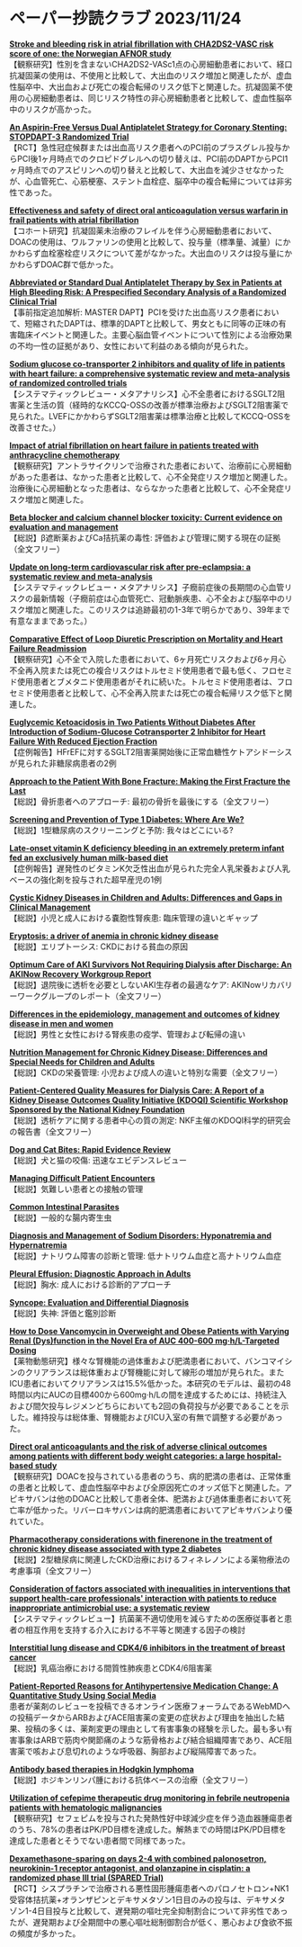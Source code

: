 # ペーパー抄読クラブ 2023/11/24

[**Stroke and bleeding risk in atrial fibrillation with CHA2DS2-VASC risk score of one: the Norwegian AFNOR study**](https://pubmed.ncbi.nlm.nih.gov/37995254/)  
【観察研究】性別を含まないCHA2DS2-VASc1点の心房細動患者において、経口抗凝固薬の使用は、不使用と比較して、大出血のリスク増加と関連したが、虚血性脳卒中、大出血および死亡の複合転帰のリスク低下と関連した。抗凝固薬不使用の心房細動患者は、同じリスク特性の非心房細動患者と比較して、虚血性脳卒中のリスクが高かった。

[**An Aspirin-Free Versus Dual Antiplatelet Strategy for Coronary Stenting: STOPDAPT-3 Randomized Trial**](https://pubmed.ncbi.nlm.nih.gov/37994553/)  
【RCT】急性冠症候群または出血高リスク患者へのPCI前のプラスグレル投与からPCI後1ヶ月時点でのクロピドグレルへの切り替えは、PCI前のDAPTからPCI1ヶ月時点でのアスピリンへの切り替えと比較して、大出血を減少させなかったが、心血管死亡、心筋梗塞、ステント血栓症、脳卒中の複合転帰については非劣性であった。

[**Effectiveness and safety of direct oral anticoagulation versus warfarin in frail patients with atrial fibrillation**](https://pubmed.ncbi.nlm.nih.gov/37993415/)  
【コホート研究】抗凝固薬未治療のフレイルを伴う心房細動患者において、DOACの使用は、ワルファリンの使用と比較して、投与量（標準量、減量）にかかわらず血栓塞栓症リスクについて差がなかった。大出血のリスクは投与量にかかわらずDOAC群で低かった。

[**Abbreviated or Standard Dual Antiplatelet Therapy by Sex in Patients at High Bleeding Risk: A Prespecified Secondary Analysis of a Randomized Clinical Trial**](https://pubmed.ncbi.nlm.nih.gov/37991745/)  
【事前指定追加解析: MASTER DAPT】PCIを受けた出血高リスク患者において、短縮されたDAPTは、標準的DAPTと比較して、男女ともに同等の正味の有害臨床イベントと関連した。主要心脳血管イベントについて性別による治療効果の不均一性の証拠があり、女性において利益のある傾向が見られた。

[**Sodium glucose co-transporter 2 inhibitors and quality of life in patients with heart failure: a comprehensive systematic review and meta-analysis of randomized controlled trials**](https://pubmed.ncbi.nlm.nih.gov/37985675/)  
【システマティックレビュー・メタアナリシス】心不全患者におけるSGLT2阻害薬と生活の質（経時的なKCCQ-OSSの改善が標準治療およびSGLT2阻害薬で見られた。LVEFにかかわらずSGLT2阻害薬は標準治療と比較してKCCQ-OSSを改善させた。）

[**Impact of atrial fibrillation on heart failure in patients treated with anthracycline chemotherapy**](https://pubmed.ncbi.nlm.nih.gov/37984640/)  
【観察研究】アントラサイクリンで治療された患者において、治療前に心房細動があった患者は、なかった患者と比較して、心不全発症リスク増加と関連した。治療後に心房細動となった患者は、ならなかった患者と比較して、心不全発症リスク増加と関連した。

[**Beta blocker and calcium channel blocker toxicity: Current evidence on evaluation and management**](https://pubmed.ncbi.nlm.nih.gov/37976176/)  
【総説】β遮断薬およびCa拮抗薬の毒性: 評価および管理に関する現在の証拠（全文フリー）

[**Update on long-term cardiovascular risk after pre-eclampsia: a systematic review and meta-analysis**](https://pubmed.ncbi.nlm.nih.gov/37974053/)  
【システマティックレビュー・メタアナリシス】子癇前症後の長期間の心血管リスクの最新情報（子癇前症は心血管死亡、冠動脈疾患、心不全および脳卒中のリスク増加と関連した。このリスクは追跡最初の1-3年で明らかであり、39年まで有意なままであった。）

[**Comparative Effect of Loop Diuretic Prescription on Mortality and Heart Failure Readmission**](https://pubmed.ncbi.nlm.nih.gov/37972425/)  
【観察研究】心不全で入院した患者において、6ヶ月死亡リスクおよび6ヶ月心不全再入院または死亡の複合リスクはトルセミド使用患者で最も低く、フロセミド使用患者とブメタニド使用患者がそれに続いた。トルセミド使用患者は、フロセミド使用患者と比較して、心不全再入院または死亡の複合転帰リスク低下と関連した。

[**Euglycemic Ketoacidosis in Two Patients Without Diabetes After Introduction of Sodium-Glucose Cotransporter 2 Inhibitor for Heart Failure With Reduced Ejection Fraction**](https://pubmed.ncbi.nlm.nih.gov/37988720/)  
【症例報告】HFrEFに対するSGLT2阻害薬開始後に正常血糖性ケトアシドーシスが見られた非糖尿病患者の2例

[**Approach to the Patient With Bone Fracture: Making the First Fracture the Last**](https://pubmed.ncbi.nlm.nih.gov/37290052/)  
【総説】骨折患者へのアプローチ: 最初の骨折を最後にする（全文フリー）

[**Screening and Prevention of Type 1 Diabetes: Where Are We?**](https://pubmed.ncbi.nlm.nih.gov/37290044/)  
【総説】1型糖尿病のスクリーニングと予防: 我々はどこにいる?

[**Late-onset vitamin K deficiency bleeding in an extremely preterm infant fed an exclusively human milk-based diet**](https://pubmed.ncbi.nlm.nih.gov/37981048/)  
【症例報告】遅発性のビタミンK欠乏性出血が見られた完全人乳栄養および人乳ベースの強化剤を投与された超早産児の1例

[**Cystic Kidney Diseases in Children and Adults: Differences and Gaps in Clinical Management**](https://pubmed.ncbi.nlm.nih.gov/37996359/)  
【総説】小児と成人における嚢胞性腎疾患: 臨床管理の違いとギャップ

[**Eryptosis: a driver of anemia in chronic kidney disease**](https://pubmed.ncbi.nlm.nih.gov/37987655/)  
【総説】エリプトーシス: CKDにおける貧血の原因

[**Optimum Care of AKI Survivors Not Requiring Dialysis after Discharge: An AKINow Recovery Workgroup Report**](https://pubmed.ncbi.nlm.nih.gov/37986185/)  
【総説】退院後に透析を必要としないAKI生存者の最適なケア: AKINowリカバリーワークグループのレポート（全文フリー）

[**Differences in the epidemiology, management and outcomes of kidney disease in men and women**](https://pubmed.ncbi.nlm.nih.gov/37985869/)  
【総説】男性と女性における腎疾患の疫学、管理および転帰の違い

[**Nutrition Management for Chronic Kidney Disease: Differences and Special Needs for Children and Adults**](https://pubmed.ncbi.nlm.nih.gov/37981474/)  
【総説】CKDの栄養管理: 小児および成人の違いと特別な需要（全文フリー）

[**Patient-Centered Quality Measures for Dialysis Care: A Report of a Kidney Disease Outcomes Quality Initiative (KDOQI) Scientific Workshop Sponsored by the National Kidney Foundation**](https://pubmed.ncbi.nlm.nih.gov/37972814/)  
【総説】透析ケアに関する患者中心の質の測定: NKF主催のKDOQI科学的研究会の報告書（全文フリー）

[**Dog and Cat Bites: Rapid Evidence Review**](https://pubmed.ncbi.nlm.nih.gov/37983702/)  
【総説】犬と猫の咬傷: 迅速なエビデンスレビュー

[**Managing Difficult Patient Encounters**](https://pubmed.ncbi.nlm.nih.gov/37983701/)  
【総説】気難しい患者との接触の管理

[**Common Intestinal Parasites**](https://pubmed.ncbi.nlm.nih.gov/37983700/)  
【総説】一般的な腸内寄生虫

[**Diagnosis and Management of Sodium Disorders: Hyponatremia and Hypernatremia**](https://pubmed.ncbi.nlm.nih.gov/37983699/)  
【総説】ナトリウム障害の診断と管理: 低ナトリウム血症と高ナトリウム血症

[**Pleural Effusion: Diagnostic Approach in Adults**](https://pubmed.ncbi.nlm.nih.gov/37983698/)  
【総説】胸水: 成人における診断的アプローチ

[**Syncope: Evaluation and Differential Diagnosis**](https://pubmed.ncbi.nlm.nih.gov/37983697/)  
【総説】失神: 評価と鑑別診断

[**How to Dose Vancomycin in Overweight and Obese Patients with Varying Renal (Dys)function in the Novel Era of AUC 400-600 mg·h/L-Targeted Dosing**](https://pubmed.ncbi.nlm.nih.gov/37971650/)  
【薬物動態研究】様々な腎機能の過体重および肥満患者において、バンコマイシンのクリアランスは総体重および腎機能に対して線形の増加が見られた。またICU患者においてクリアランスは15.5%低かった。本研究のモデルは、最初の48時間以内にAUCの目標400から600mg·h/Lの間を達成するためには、持続注入および間欠投与レジメンどちらにおいても2回の負荷投与が必要であることを示した。維持投与は総体重、腎機能およびICU入室の有無で調整する必要があった。

[**Direct oral anticoagulants and the risk of adverse clinical outcomes among patients with different body weight categories: a large hospital-based study**](https://pubmed.ncbi.nlm.nih.gov/37978999/)  
【観察研究】DOACを投与されている患者のうち、病的肥満の患者は、正常体重の患者と比較して、虚血性脳卒中および全原因死亡のオッズ低下と関連した。アピキサバンは他のDOACと比較して患者全体、肥満および過体重患者において死亡率が低かった。リバーロキサバンは病的肥満患者においてアピキサバンより優れていた。

[**Pharmacotherapy considerations with finerenone in the treatment of chronic kidney disease associated with type 2 diabetes**](https://pubmed.ncbi.nlm.nih.gov/37632460/)  
【総説】2型糖尿病に関連したCKD治療におけるフィネレノンによる薬物療法の考慮事項（全文フリー）

[**Consideration of factors associated with inequalities in interventions that support health-care professionals' interaction with patients to reduce inappropriate antimicrobial use: a systematic review**](https://pubmed.ncbi.nlm.nih.gov/37997065/)  
【システマティックレビュー】抗菌薬不適切使用を減らすための医療従事者と患者の相互作用を支持する介入における不平等と関連する因子の検討

[**Interstitial lung disease and CDK4/6 inhibitors in the treatment of breast cancer**](https://pubmed.ncbi.nlm.nih.gov/37994878/)  
【総説】乳癌治療における間質性肺疾患とCDK4/6阻害薬

[**Patient-Reported Reasons for Antihypertensive Medication Change: A Quantitative Study Using Social Media**](https://pubmed.ncbi.nlm.nih.gov/37995049/)  
患者が薬剤のレビューを投稿できるオンライン医療フォーラムであるWebMDへの投稿データからARBおよびACE阻害薬の変更の症状および理由を抽出した結果、投稿の多くは、薬剤変更の理由として有害事象の経験を示した。最も多い有害事象はARBで筋肉や関節痛のような筋骨格および結合組織障害であり、ACE阻害薬で咳および息切れのような呼吸器、胸部および縦隔障害であった。

[**Antibody based therapies in Hodgkin lymphoma**](https://pubmed.ncbi.nlm.nih.gov/37988820/)  
【総説】ホジキンリンパ腫における抗体ベースの治療（全文フリー）

[**Utilization of cefepime therapeutic drug monitoring in febrile neutropenia patients with hematologic malignancies**](https://pubmed.ncbi.nlm.nih.gov/37981806/)  
【観察研究】セフェピムを投与された発熱性好中球減少症を伴う造血器腫瘍患者のうち、78%の患者はPK/PD目標を達成した。解熱までの時間はPK/PD目標を達成した患者とそうでない患者間で同様であった。

[**Dexamethasone-sparing on days 2-4 with combined palonosetron, neurokinin-1 receptor antagonist, and olanzapine in cisplatin: a randomized phase III trial (SPARED Trial)**](https://pubmed.ncbi.nlm.nih.gov/37973958/)  
【RCT】シスプラチンで治療される悪性固形腫瘍患者へのパロノセトロン+NK1受容体拮抗薬+オランザピンとデキサメタゾン1日目のみの投与は、デキサメタゾン1-4日目投与と比較して、遅発期の嘔吐完全抑制割合について非劣性であったが、遅発期および全期間中の悪心嘔吐総制御割合が低く、悪心および食欲不振の頻度が多かった。